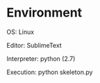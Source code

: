 Environment
=====
OS: Linux

Editor: SublimeText

Interpreter: python (2.7)

Execution: python skeleton.py
